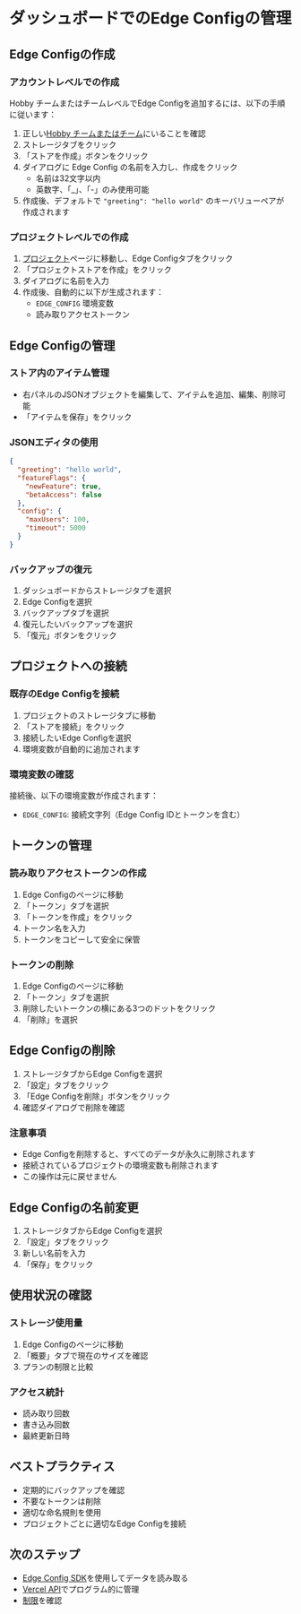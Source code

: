 # ダッシュボードでのEdge Configの管理

## Edge Configの作成

### アカウントレベルでの作成

Hobby チームまたはチームレベルでEdge Configを追加するには、以下の手順に従います：

1. 正しい[Hobby チームまたはチーム](/docs/dashboard-features)にいることを確認
2. ストレージタブをクリック
3. 「ストアを作成」ボタンをクリック
4. ダイアログに Edge Config の名前を入力し、作成をクリック
   - 名前は32文字以内
   - 英数字、「_」、「-」のみ使用可能
5. 作成後、デフォルトで `"greeting": "hello world"` のキーバリューペアが作成されます

### プロジェクトレベルでの作成

1. [プロジェクト](/docs/projects/overview)ページに移動し、Edge Configタブをクリック
2. 「プロジェクトストアを作成」をクリック
3. ダイアログに名前を入力
4. 作成後、自動的に以下が生成されます：
   - `EDGE_CONFIG` 環境変数
   - 読み取りアクセストークン

## Edge Configの管理

### ストア内のアイテム管理

- 右パネルのJSONオブジェクトを編集して、アイテムを追加、編集、削除可能
- 「アイテムを保存」をクリック

### JSONエディタの使用

```json
{
  "greeting": "hello world",
  "featureFlags": {
    "newFeature": true,
    "betaAccess": false
  },
  "config": {
    "maxUsers": 100,
    "timeout": 5000
  }
}
```

### バックアップの復元

1. ダッシュボードからストレージタブを選択
2. Edge Configを選択
3. バックアップタブを選択
4. 復元したいバックアップを選択
5. 「復元」ボタンをクリック

## プロジェクトへの接続

### 既存のEdge Configを接続

1. プロジェクトのストレージタブに移動
2. 「ストアを接続」をクリック
3. 接続したいEdge Configを選択
4. 環境変数が自動的に追加されます

### 環境変数の確認

接続後、以下の環境変数が作成されます：

- `EDGE_CONFIG`: 接続文字列（Edge Config IDとトークンを含む）

## トークンの管理

### 読み取りアクセストークンの作成

1. Edge Configのページに移動
2. 「トークン」タブを選択
3. 「トークンを作成」をクリック
4. トークン名を入力
5. トークンをコピーして安全に保管

### トークンの削除

1. Edge Configのページに移動
2. 「トークン」タブを選択
3. 削除したいトークンの横にある3つのドットをクリック
4. 「削除」を選択

## Edge Configの削除

1. ストレージタブからEdge Configを選択
2. 「設定」タブをクリック
3. 「Edge Configを削除」ボタンをクリック
4. 確認ダイアログで削除を確認

### 注意事項

- Edge Configを削除すると、すべてのデータが永久に削除されます
- 接続されているプロジェクトの環境変数も削除されます
- この操作は元に戻せません

## Edge Configの名前変更

1. ストレージタブからEdge Configを選択
2. 「設定」タブをクリック
3. 新しい名前を入力
4. 「保存」をクリック

## 使用状況の確認

### ストレージ使用量

1. Edge Configのページに移動
2. 「概要」タブで現在のサイズを確認
3. プランの制限と比較

### アクセス統計

- 読み取り回数
- 書き込み回数
- 最終更新日時

## ベストプラクティス

- 定期的にバックアップを確認
- 不要なトークンは削除
- 適切な命名規則を使用
- プロジェクトごとに適切なEdge Configを接続

## 次のステップ

- [Edge Config SDK](/docs/edge-config/edge-config-sdk)を使用してデータを読み取る
- [Vercel API](/docs/edge-config/vercel-api)でプログラム的に管理
- [制限](/docs/edge-config/edge-config-limits)を確認
